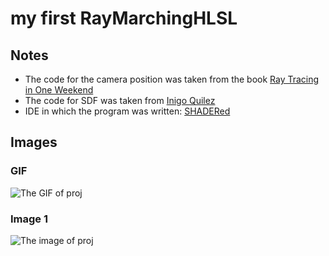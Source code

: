 # my first RayMarchingHLSL

## Notes

- The code for the camera position was taken from the book [Ray Tracing in One Weekend](https://raytracing.github.io/books/RayTracingInOneWeekend.html) 
- The code for SDF was taken from [Inigo Quilez](https://iquilezles.org/articles/distfunctions/)
- IDE in which the program was written: [SHADERed](https://shadered.org/)

## Images

### GIF
![The GIF of proj](https://raw.githubusercontent.com/ProgrammerFox/my_simple_RayMarching/main/images/movie.gif "GIF")

### Image 1
![The image of proj](https://raw.githubusercontent.com/ProgrammerFox/my_simple_RayMarching/main/images/RayMarchingScreen1.png "Image")
